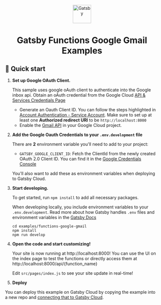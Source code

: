 <p align="center">
  <a href="https://www.gatsbyjs.com/?utm_source=starter&utm_medium=readme&utm_campaign=gatsby-functions-beta">
    <img alt="Gatsby" src="https://www.gatsbyjs.com/Gatsby-Monogram.svg" width="60" />
  </a>
</p>
<h1 align="center">
  Gatsby Functions Google Gmail Examples
</h1>

## 🚀 Quick start

1.  **Set up Google OAuth Client.**

    This sample uses google oAuth client to authenticate into the Google inbox api. Obtain an oAuth credential from the Google Cloud [API & Services Credentials Page](https://console.cloud.google.com/apis/credentials?)

    - Generate an Oauth Client ID. You can follow the steps highlighted in [Account Authentication - Service Account](https://theoephraim.github.io/node-google-spreadsheet/#/getting-started/authentication?id=oauth). Make sure to set up at least one **Authorized redirect URI** to be `http://localhost:8000`
    - Enable the [Gmail API](https://console.cloud.google.com/apis/api/gmail.googleapis.com) in your Google Cloud project.

2.  **Add the Google Oauth Credentials to your `.env.development` file**

    There are **2** environment variable you'll need to add to your project:

    - `GATSBY_GOOGLE_CLIENT_ID`: Fetch the ClientId from the newly created OAuth 2.0 Client ID. You can find it in the [Google Credentials Console](https://console.cloud.google.com/apis/credentials)

    You'll also want to add these as environment variables when deploying to Gatsby Cloud.

3.  **Start developing.**

    To get started, run `npm install` to add all necessary packages.

    When developing locally, you include environment variables to your `.env.development`. Read more about how Gatsby handles `.env` files and environment variables in the [Gatsby Docs](https://www.gatsbyjs.com/docs/how-to/local-development/environment-variables/)

    ```shell
    cd examples/functions-google-gmail
    npm install
    npm run develop
    ```

4.  **Open the code and start customizing!**

    Your site is now running at http://localhost:8000! You can use the UI on the index page to test the functions or directly access them at http://localhost:8000/api/{function_name}

    Edit `src/pages/index.js` to see your site update in real-time!

5.  **Deploy**

You can deploy this example on Gatsby Cloud by copying the example into a new repo and [connecting that to Gatsby Cloud](https://www.gatsbyjs.com/docs/how-to/previews-deploys-hosting/deploying-to-gatsby-cloud/#set-up-an-existing-gatsby-site).
